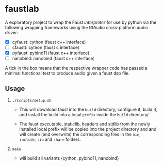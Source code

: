 # faustlab

A exploratory project to wrap the Faust *interpreter* for use by python via the following wrapping frameworks using the RtAudio cross-platform audio driver:

- [x] cyfaust: 	cython 		(faust c++ interface)
- [ ] cfaustt: 	cython 		(faust c   interface)
- [x] pyfaust: 	pybind11 	(faust c++ interface)
- [ ] nanobind: nanobind 	(faust c++ interface)

A tick in the box means that the respective wrapper code has passed a minimal functional test to produce audio given a faust dsp file.

## Usage


1. `./scripts/setup.sh`

	- This will download faust into the `build` directory, configure it, build it, and install the build into a local `prefix` inside the `build` directory/

	- The faust executable, staticlib, headers and stdlib from the newly installed local prefix will be copied into the project directory and and will create (and overwrite) the corresponding files in the `bin`, `include`, `lib` and `share` folders.

2. `make`
	
	- will build all variants {cython, pybind11, nanobind}

